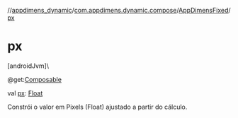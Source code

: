 //[appdimens_dynamic](../../../index.md)/[com.appdimens.dynamic.compose](../index.md)/[AppDimensFixed](index.md)/[px](px.md)

# px

[androidJvm]\

@get:[Composable](https://developer.android.com/reference/kotlin/androidx/compose/runtime/Composable.html)

val [px](px.md): [Float](https://kotlinlang.org/api/core/kotlin-stdlib/kotlin/-float/index.html)

Constrói o valor em Pixels (Float) ajustado a partir do cálculo.